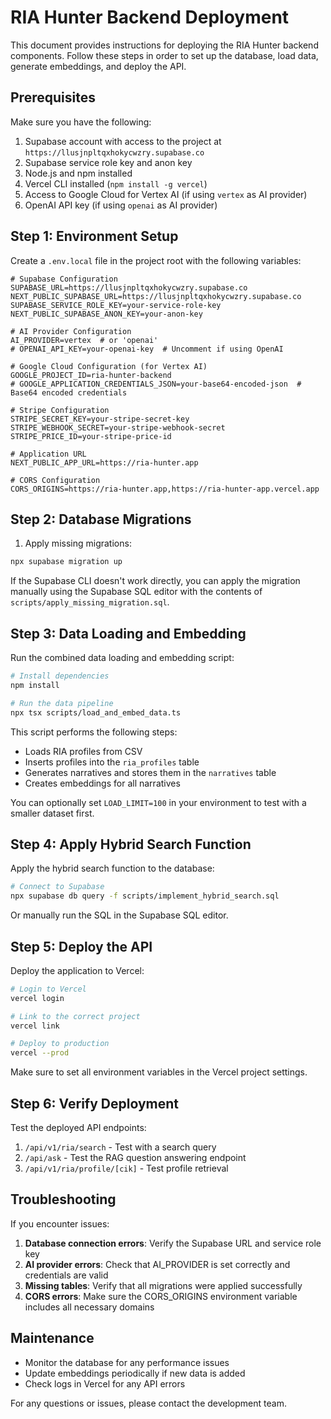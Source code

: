 # RIA Hunter Backend Deployment

This document provides instructions for deploying the RIA Hunter backend components. Follow these steps in order to set up the database, load data, generate embeddings, and deploy the API.

## Prerequisites

Make sure you have the following:

1. Supabase account with access to the project at `https://llusjnpltqxhokycwzry.supabase.co`
2. Supabase service role key and anon key
3. Node.js and npm installed
4. Vercel CLI installed (`npm install -g vercel`)
5. Access to Google Cloud for Vertex AI (if using `vertex` as AI provider)
6. OpenAI API key (if using `openai` as AI provider)

## Step 1: Environment Setup

Create a `.env.local` file in the project root with the following variables:

```env
# Supabase Configuration
SUPABASE_URL=https://llusjnpltqxhokycwzry.supabase.co
NEXT_PUBLIC_SUPABASE_URL=https://llusjnpltqxhokycwzry.supabase.co
SUPABASE_SERVICE_ROLE_KEY=your-service-role-key
NEXT_PUBLIC_SUPABASE_ANON_KEY=your-anon-key

# AI Provider Configuration
AI_PROVIDER=vertex  # or 'openai'
# OPENAI_API_KEY=your-openai-key  # Uncomment if using OpenAI

# Google Cloud Configuration (for Vertex AI)
GOOGLE_PROJECT_ID=ria-hunter-backend
# GOOGLE_APPLICATION_CREDENTIALS_JSON=your-base64-encoded-json  # Base64 encoded credentials

# Stripe Configuration
STRIPE_SECRET_KEY=your-stripe-secret-key
STRIPE_WEBHOOK_SECRET=your-stripe-webhook-secret
STRIPE_PRICE_ID=your-stripe-price-id

# Application URL
NEXT_PUBLIC_APP_URL=https://ria-hunter.app

# CORS Configuration
CORS_ORIGINS=https://ria-hunter.app,https://ria-hunter-app.vercel.app
```

## Step 2: Database Migrations

1. Apply missing migrations:

```bash
npx supabase migration up
```

If the Supabase CLI doesn't work directly, you can apply the migration manually using the Supabase SQL editor with the contents of `scripts/apply_missing_migration.sql`.

## Step 3: Data Loading and Embedding

Run the combined data loading and embedding script:

```bash
# Install dependencies
npm install

# Run the data pipeline
npx tsx scripts/load_and_embed_data.ts
```

This script performs the following steps:
- Loads RIA profiles from CSV
- Inserts profiles into the `ria_profiles` table
- Generates narratives and stores them in the `narratives` table
- Creates embeddings for all narratives

You can optionally set `LOAD_LIMIT=100` in your environment to test with a smaller dataset first.

## Step 4: Apply Hybrid Search Function

Apply the hybrid search function to the database:

```bash
# Connect to Supabase
npx supabase db query -f scripts/implement_hybrid_search.sql
```

Or manually run the SQL in the Supabase SQL editor.

## Step 5: Deploy the API

Deploy the application to Vercel:

```bash
# Login to Vercel
vercel login

# Link to the correct project
vercel link

# Deploy to production
vercel --prod
```

Make sure to set all environment variables in the Vercel project settings.

## Step 6: Verify Deployment

Test the deployed API endpoints:

1. `/api/v1/ria/search` - Test with a search query
2. `/api/ask` - Test the RAG question answering endpoint
3. `/api/v1/ria/profile/[cik]` - Test profile retrieval

## Troubleshooting

If you encounter issues:

1. **Database connection errors**: Verify the Supabase URL and service role key
2. **AI provider errors**: Check that AI_PROVIDER is set correctly and credentials are valid
3. **Missing tables**: Verify that all migrations were applied successfully
4. **CORS errors**: Make sure the CORS_ORIGINS environment variable includes all necessary domains

## Maintenance

- Monitor the database for any performance issues
- Update embeddings periodically if new data is added
- Check logs in Vercel for any API errors

For any questions or issues, please contact the development team.
